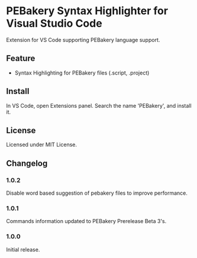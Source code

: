 # PEBakery Syntax Highlighter for Visual Studio Code

Extension for VS Code supporting PEBakery language support.

## Feature

- Syntax Highlighting for PEBakery files (.script, .project)

## Install

In VS Code, open Extensions panel. Search the name 'PEBakery', and install it.

## License

Licensed under MIT License.

## Changelog

### 1.0.2

Disable word based suggestion of pebakery files to improve performance.

### 1.0.1

Commands information updated to PEBakery Prerelease Beta 3's.

### 1.0.0

Initial release.
